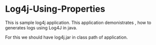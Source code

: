 Log4j-Using-Properties
======================

This is sample log4j application.
This application demonistrates , how to generates logs using Log4J in java.

For this we should have log4j.jar in class path of application.
